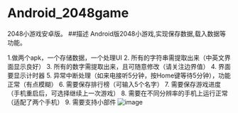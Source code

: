 # Android_2048game
2048小游戏安卓版。
##描述
Android版2048小游戏,实现保存数据,载入数据等功能。


1.做两个apk，一个存储数据，一个处理UI
2. 所有的字符串需提取出来（中英文界面显示良好）
3. 所有的数字需提取出来，且可随意修改（请关注边界值）
4. 界面要显示计时器
5. 异常中断处理（如来电接听5分钟，按Home键等待5分钟），功能正常（有点模糊）
6. 需要保存排行榜（可输入5个名字）
7. 需要保存游戏进度（手机重启后，可选择继续上一次游戏）
8. 需要在不同分辨率的手机上运行正常（适配了两个手机）
9. 需要支持小部件
![image](https://raw.githubusercontent.com/wiki/xzs859874/android_2048/)
